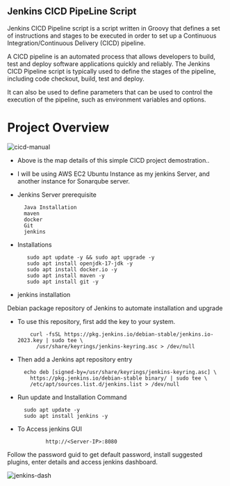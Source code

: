 ## Jenkins CICD PipeLine Script

Jenkins CICD Pipeline script is a script written in Groovy that defines a set of instructions and stages to be executed in order to set up a Continuous Integration/Continuous Delivery (CICD) pipeline. 

A CICD pipeline is an automated process that allows developers to build, test and deploy software applications quickly and reliably. The Jenkins CICD Pipeline script is typically used to define the stages of the pipeline, including code checkout, build, test and deploy. 

It can also be used to define parameters that can be used to control the execution of the pipeline, such as environment variables and options.

# Project Overview

![cicd-manual](https://user-images.githubusercontent.com/101070055/233812086-0308dad4-40d8-4944-9277-1525e1132b21.png)

- Above is the map details of this simple CICD project demostration..
- I will be using AWS EC2 Ubuntu Instance as my jenkins Server, and another instance for Sonarqube server.

- Jenkins Server prerequisite

        Java Installation
        maven
        docker
        Git
        jenkins
        
- Installations
 
         sudo apt update -y && sudo apt upgrade -y
         sudo apt install openjdk-17-jdk -y
         sudo apt install docker.io -y
         sudo apt install maven -y
         sudo apt install git -y
 
- jenkins installation

 Debian package repository of Jenkins to automate installation and upgrade
 
- To use this repository, first add the key to your system.

          curl -fsSL https://pkg.jenkins.io/debian-stable/jenkins.io-2023.key | sudo tee \
            /usr/share/keyrings/jenkins-keyring.asc > /dev/null

- Then add a Jenkins apt repository entry

        echo deb [signed-by=/usr/share/keyrings/jenkins-keyring.asc] \
          https://pkg.jenkins.io/debian-stable binary/ | sudo tee \
          /etc/apt/sources.list.d/jenkins.list > /dev/null

- Run update and Installation Command

        sudo apt update -y
        sudo apt install jenkins -y

- To Access jenkins GUI

               http://<Server-IP>:8080
              
 Follow the password guid to get default password, install suggested plugins, enter details and access jenkins dashboard.
 
 ![jenkins-dash](https://user-images.githubusercontent.com/101070055/233812661-f0c2bcf0-1f7d-451b-b987-7ade0e838c10.png)
